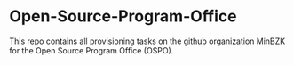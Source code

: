 # Open-Source-Program-Office
This repo contains all provisioning tasks on the github organization MinBZK for the Open Source Program Office (OSPO).
